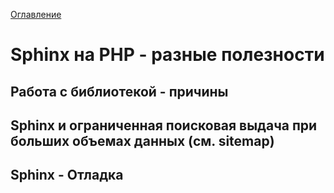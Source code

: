 <a href="README.md">Оглавление</a>

# Sphinx на PHP - разные полезности

## Работа с библиотекой - причины

## Sphinx и ограниченная поисковая выдача при больших объемах данных (см. sitemap)

## Sphinx - Отладка
